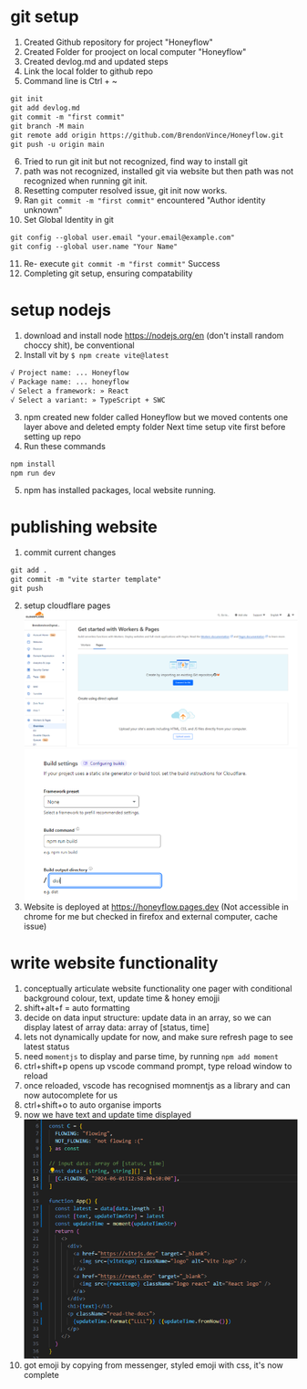 # git setup
1. Created Github repository for project "Honeyflow"
2. Created Folder for prooject on local computer "Honeyflow"
3. Created devlog.md and updated steps
4. Link the local folder to github repo
5. Command line is Ctrl + ~
```
git init
git add devlog.md
git commit -m "first commit"
git branch -M main
git remote add origin https://github.com/BrendonVince/Honeyflow.git
git push -u origin main
```
6. Tried to run git init but not recognized, find way to install git
7. path was not recognized, installed git via website but then path was not recognized when running git init.
8. Resetting computer resolved issue, git init now works.
9. Ran `git commit -m "first commit"` encountered "Author identity unknown"
10. Set Global Identity in git 
```
git config --global user.email "your.email@example.com"
git config --global user.name "Your Name"
```
11. Re- execute `git commit -m "first commit"`  Success
12. Completing git setup, ensuring compatability

# setup nodejs
1. download and install node https://nodejs.org/en (don't install random choccy shit), be conventional
2. Install vit by `$ npm create vite@latest` 
```
√ Project name: ... Honeyflow
√ Package name: ... honeyflow
√ Select a framework: » React
√ Select a variant: » TypeScript + SWC
```
3. npm created new folder called Honeyflow but we moved contents one layer above and deleted empty folder 
 Next time setup vite first before setting up repo 
4. Run these commands
```
npm install
npm run dev
```
5. npm has installed packages, local website running.

# publishing website
1. commit current changes
```
git add .
git commit -m "vite starter template"
git push 
```
2. setup cloudflare pages
![cloudflare screenshot](screenshots/image.png) 
![build setttings screenshot](screenshots/image-1.png)
3. Website is deployed at https://honeyflow.pages.dev (Not accessible in chrome for me but checked in firefox and external computer, cache issue)

# write website functionality
1. conceptually articulate website functionality
one pager with conditional background colour, text, update time & honey emojji
2. shift+alt+f = auto formatting
3. decide on data input structure: update data in an array, so we can display latest of array
data: array of [status, time]
4. lets not dynamically update for now, and make sure refresh page to see latest status
5. need `momentjs` to display and parse time, by running `npm add moment`
6. ctrl+shift+p opens up vscode command prompt, type reload window to reload
7. once reloaded, vscode has recognised momnentjs as a library and can now autocomplete for us
8. ctrl+shift+o to auto organise imports
9. now we have text and update time displayed
![alt text](image.png)
10. got emoji by copying from messenger, styled emoji with css, it's now complete

